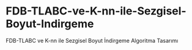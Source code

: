 # FDB-TLABC-ve-K-nn-ile-Sezgisel-Boyut-Indirgeme
FDB-TLABC ve K-nn ile Sezgisel Boyut İndirgeme Algoritma Tasarımı
